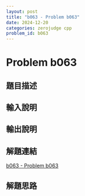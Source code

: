 ```yaml
---
layout: post
title: "b063 - Problem b063"
date: 2024-12-20
categories: zerojudge cpp
problem_id: b063
---
```


# Problem b063

## 題目描述



## 輸入說明



## 輸出說明



## 解題連結

[b063 - Problem b063](https://zerojudge.tw/ShowProblem?problemid=b063)

## 解題思路

